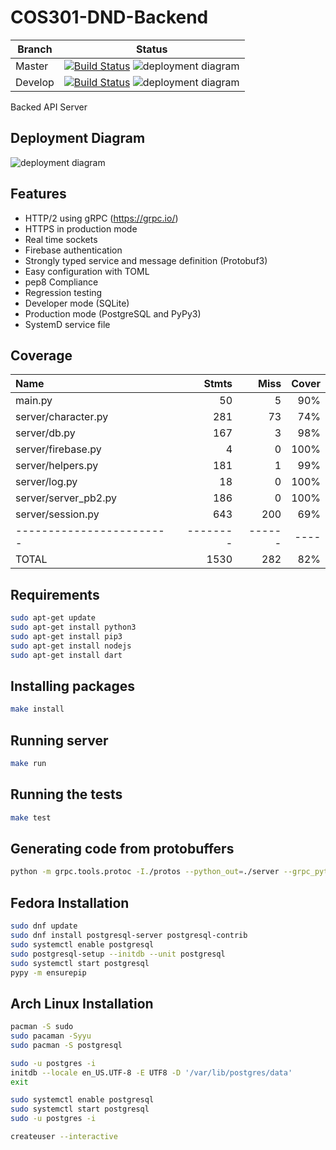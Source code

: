 # COS301-DND-Backend

| Branch  |                                                                               Status                                                                               |
| ------- | :----------------------------------------------------------------------------------------------------------------------------------------------------------------: |
| Master  | [![Build Status](https://travis-ci.org/COS301-OptimizePrime/COS301_DND_Backend.svg?branch=master)](https://travis-ci.org/COS301-OptimizePrime/COS301_DND_Backend)  ![deployment diagram](https://img.shields.io/badge/coverage-82%25-brightgreen.svg)|
| Develop | [![Build Status](https://travis-ci.org/COS301-OptimizePrime/COS301_DND_Backend.svg?branch=develop)](https://travis-ci.org/COS301-OptimizePrime/COS301_DND_Backend) ![deployment diagram](https://img.shields.io/badge/coverage-82%25-brightgreen.svg) |

Backed API Server

## Deployment Diagram
![deployment diagram](https://i.imgur.com/DFwdbp0.jpg)

## Features

- HTTP/2 using gRPC (https://grpc.io/)
- HTTPS in production mode
- Real time sockets
- Firebase authentication
- Strongly typed service and message definition (Protobuf3)
- Easy configuration with TOML
- pep8 Compliance
- Regression testing
- Developer mode (SQLite)
- Production mode (PostgreSQL and PyPy3)
- SystemD service file


## Coverage

|Name                          |Stmts  | Miss| Cover|
|:-----------------------------|-----:|----:|-----:|
|main.py                 |  50    |  5   | 90%|
|server/character.py     | 281    | 73   | 74%|
|server/db.py            | 167    |  3   | 98%|
|server/firebase.py      |   4    |  0   |100%|
|server/helpers.py       | 181    |  1   | 99%|
|server/log.py           |  18    |  0   |100%|
|server/server_pb2.py    | 186    |  0   |100%|
|server/session.py       | 643    |200   | 69%|
|------------------------|--------|------|----|
|TOTAL                   |1530    |282   | 82%|


## Requirements

```bash
sudo apt-get update
sudo apt-get install python3
sudo apt-get install pip3
sudo apt-get install nodejs
sudo apt-get install dart
```

## Installing packages

```bash
make install
```

## Running server

```bash
make run
```

## Running the tests

```bash
make test
```

## Generating code from protobuffers

```bash
python -m grpc.tools.protoc -I./protos --python_out=./server --grpc_python_out=./server ./protos/server.proto
```

## Fedora Installation
```bash
sudo dnf update
sudo dnf install postgresql-server postgresql-contrib
sudo systemctl enable postgresql
sudo postgresql-setup --initdb --unit postgresql
sudo systemctl start postgresql
pypy -m ensurepip
```

## Arch Linux Installation
```bash
pacman -S sudo
sudo pacaman -Syyu
sudo pacman -S postgresql

sudo -u postgres -i
initdb --locale en_US.UTF-8 -E UTF8 -D '/var/lib/postgres/data'
exit

sudo systemctl enable postgresql
sudo systemctl start postgresql
sudo -u postgres -i

createuser --interactive
```
